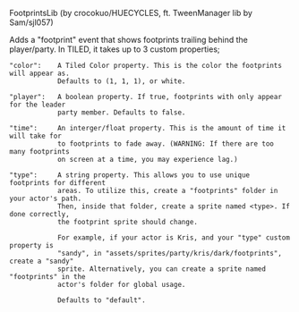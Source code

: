 FootprintsLib (by crocokuo/HUECYCLES, ft. TweenManager lib by Sam/sjl057)

Adds a "footprint" event that shows footprints trailing behind the player/party.
In TILED, it takes up to 3 custom properties;

    "color":    A Tiled Color property. This is the color the footprints will appear as.
                Defaults to (1, 1, 1), or white.

    "player":   A boolean property. If true, footprints with only appear for the leader
                party member. Defaults to false.

    "time":     An interger/float property. This is the amount of time it will take for
                to footprints to fade away. (WARNING: If there are too many footprints
                on screen at a time, you may experience lag.)

    "type":     A string property. This allows you to use unique footprints for different
                areas. To utilize this, create a "footprints" folder in your actor's path.
                Then, inside that folder, create a sprite named <type>. If done correctly,
                the footprint sprite should change.

                For example, if your actor is Kris, and your "type" custom property is
                "sandy", in "assets/sprites/party/kris/dark/footprints", create a "sandy"
                sprite. Alternatively, you can create a sprite named "footprints" in the
                actor's folder for global usage.

                Defaults to "default".
